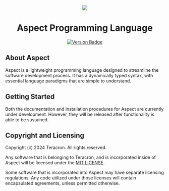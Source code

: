 <div align="center">
  <img src="https://i.imgur.com/LAhLqgx.png" />
</div>

<div align="center">
  <h1>Aspect Programming Language</h1>
</div>

<div align="center">
  <a href="">
    <img src="https://img.shields.io/badge/version-0.2.1-pink" alt="Version Badge">
  </a>
</div>

## About Aspect
Aspect is a lightweight programming language designed to streamline the software development process. It has a dynamically typed syntax, with essential language paradigms that are simple to understand.


## Getting Started

Both the documentation and installation procedures for Aspect are currently under development. However, they will be released after functionality is able to be sustained.

## Copyright and Licensing
Copyright (c) 2024 Teracron. All rights reserved.

Any software that is belonging to Teracron, and is incorporated inside of Aspect will be licensed under the [MIT LICENSE](https://github.com/saviongoslee/Aspect/blob/main/README.md).

Some software that is incorporated into Aspect may have separate licensing regulations. Any code utilized under those licenses will contain encapsulated agreements, unless permitted otherwise.
